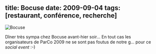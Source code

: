 title: Bocuse
date: 2009-09-04
tags: [restaurant, conférence, recherche]
---

![Bocuse](/data/parco2009_bocuse.jpg)

Dîner très sympa chez Bocuse avant-hier soir... En tout cas les organisateurs de
ParCo 2009 ne se sont pas foutus de notre g... pour ce *social event* :-)
